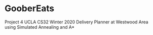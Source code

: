 # GooberEats
Project 4 UCLA CS32 Winter 2020
Delivery Planner at Westwood Area using Simulated Annealing and A*
